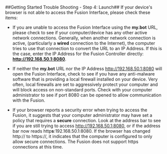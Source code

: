 ##Getting Started Trouble Shooting - Step 4: Launch##
If your device's browser is not able to access the Fusion Interface, please check these items:  
>
>
- If you are unable to access the Fusion Interface using the **my.bot** URL, please check to see if your computer/device has any other active network connections.  Generally, when another network connection is active, (particularly a **wired** connection to the Internet), the computer tries to use that connection to convert the URL to an IP Address.  If this is the case, enter the IP Address for the Fusion Controller directly:  **http://192.168.50.1:8080**.  
>
- If neither the **my.bot** URL nor the IP Address http://192.168.50.1:8080 will open the Fusion Interface, check to see if you have any anti-malware software that is providing a local firewall installed on your device.  Very often, local firewalls are set to aggressively protect your computer and will block access on non-standard ports.  Check with your computer administrator to see if port 8080 can be opened to allow communication with the Fusion.  
>
- If your browser reports a security error when trying to access the Fusion, it suggests that your computer administrator may have set a policy that requires a **secure** connection.  Look at the address bar to see if you are still trying to access http://192.168.50.1:8080, or if the address bar now reads http**s**:192.168.50.1:8080.  If the browser has changed http:// to https://, it indicates that the computer is configured to only allow secure connections.  The Fusion does not support https connections at this time.  


